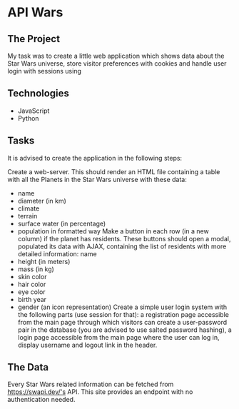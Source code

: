# API Wars 


## The Project
My task was to create a little web application which shows data about the Star Wars universe, store visitor preferences with cookies and handle user login with sessions using 

## Technologies

- JavaScript
- Python


## Tasks
It is advised to create the application in the following steps:

Create a web-server. This should render an HTML file containing a table with all the Planets in the Star Wars universe with these data:
- name
- diameter (in km)
- climate
- terrain
- surface water (in percentage)
- population in formatted way
Make a button in each row (in a new column) if the planet has residents. These buttons should open a modal, populated its data with AJAX, containing the list of residents with more detailed information:
name
- height (in meters)
- mass (in kg)
- skin color
- hair color
- eye color
- birth year
- gender (an icon representation)
Create a simple user login system with the following parts (use session for that):
a registration page accessible from the main page through which visitors can create a user-password pair in the database (you are advised to use salted password hashing),
a login page accessible from the main page where the user can log in,
display username and logout link in the header.

## The Data
Every Star Wars related information can be fetched from https://swapi.dev/'s API. This site provides an endpoint with no authentication needed.
